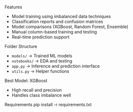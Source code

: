 Features
- Model training using imbalanced data techniques
- Classification reports and confusion matrices
- Model comparisons (XGBoost, Random Forest, Ensemble)
- Manual column-based training and testing
- Real-time prediction support

Folder Structure
- `models/` → Trained ML models
- `notebooks/` → EDA and testing
- `app.py` → Inference and prediction interface
- `utils.py` → Helper functions

Best Model: XGBoost
- High recall and precision
- Handles class imbalance well

Requirements
pip install -r requirements.txt
